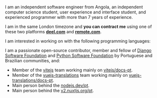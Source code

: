 I am an independent software engineer from Angola, an independent computer science student, user experience and interface student, and experienced programmer with more than 7 years of experience.

I am in the same London timezone and **you can contract me** using one of these two platforms [**deel.com**](https://www.deel.com/) and [**remote.com**](https://remote.com/country-explorer/angola).

I am interested in working on with the following programming languages:

I am a passionate open-source contributor, member and fellow of [Django Software Foundation](https://djangoproject.com/) and [Python Software Foundation](https://www.python.org/) by Portuguese and Brazilian communities, and:

- Member of the [vitejs](https://github.com/vitejs) team working mainly on [vitejs/docs-pt](https://github.com/vitejs/docs-pt).
- Member of the [vuejs-translations](https://github.com/vuejs-translations) team working mainly on [vuejs-translations/docs-pt](https://github.com/vuejs-translations/docs-pt).
- Main person behind the [nodejs.dev/pt](https://nodejs.dev/pt).
- Main person behind the [v2.nuxtjs.org/pt](https://v2.nuxtjs.org/pt).